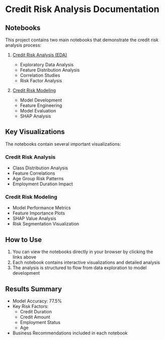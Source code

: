 # Credit Risk Analysis Documentation

## Notebooks

This project contains two main notebooks that demonstrate the credit risk analysis process:

1. [Credit Risk Analysis (EDA)](credit_risk_analysis.html)
   - Exploratory Data Analysis
   - Feature Distribution Analysis
   - Correlation Studies
   - Risk Factor Analysis

2. [Credit Risk Modeling](credit_risk_modeling.html)
   - Model Development
   - Feature Engineering
   - Model Evaluation
   - SHAP Analysis

## Key Visualizations

The notebooks contain several important visualizations:

### Credit Risk Analysis
- Class Distribution Analysis
- Feature Correlations
- Age Group Risk Patterns
- Employment Duration Impact

### Credit Risk Modeling
- Model Performance Metrics
- Feature Importance Plots
- SHAP Value Analysis
- Risk Segmentation Visualization

## How to Use

1. You can view the notebooks directly in your browser by clicking the links above
2. Each notebook contains interactive visualizations and detailed analysis
3. The analysis is structured to flow from data exploration to model development

## Results Summary

- Model Accuracy: 77.5%
- Key Risk Factors:
  - Credit Duration
  - Credit Amount
  - Employment Status
  - Age
- Business Recommendations included in each notebook